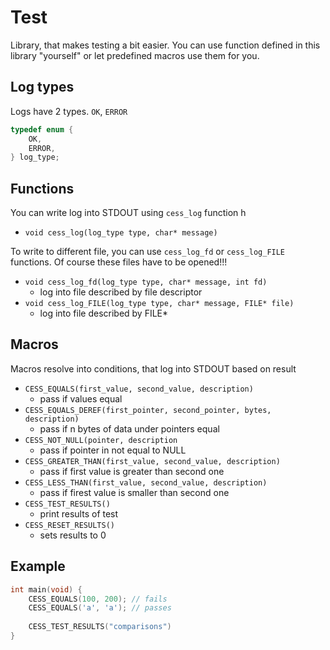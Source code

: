 # Test
Library, that makes testing a bit easier. You can use function defined in this library "yourself" or let predefined macros use them for you.
## Log types
Logs have 2 types. `OK`, `ERROR`

```c
typedef enum {
    OK,
    ERROR,
} log_type;
```

## Functions
You can write log into STDOUT using `cess_log` function  h
- `void cess_log(log_type type, char* message)`

To write to different file, you can use `cess_log_fd` or `cess_log_FILE` functions. Of course these files have to be opened!!!  
- `void cess_log_fd(log_type type, char* message, int fd)`  
  - log into file described by file descriptor
- `void cess_log_FILE(log_type type, char* message, FILE* file)`  
  - log into file described by FILE*

## Macros
Macros resolve into conditions, that log into STDOUT based on result
- `CESS_EQUALS(first_value, second_value, description)`
  - pass if values equal
- `CESS_EQUALS_DEREF(first_pointer, second_pointer, bytes, description)`
  - pass if n bytes of data under pointers equal
- `CESS_NOT_NULL(pointer, description`
  - pass if pointer in not equal to NULL
- `CESS_GREATER_THAN(first_value, second_value, description)`
  - pass if first value is greater than second one
- `CESS_LESS_THAN(first_value, second_value, description)`
  - pass if firest value is smaller than second one
- `CESS_TEST_RESULTS()`
  - print results of test
- `CESS_RESET_RESULTS()`
  - sets results to 0

## Example
```c
int main(void) {
    CESS_EQUALS(100, 200); // fails
    CESS_EQUALS('a', 'a'); // passes
    
    CESS_TEST_RESULTS("comparisons")
}
```
